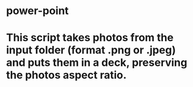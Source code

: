 # power-point

# This script takes photos from the input folder (format .png or .jpeg) and puts them in a deck, preserving the photos aspect ratio.
